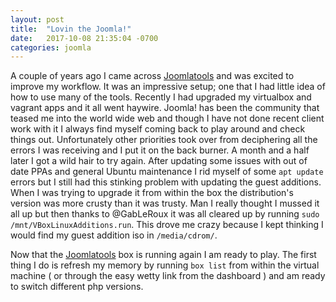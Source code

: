 ```yaml
---
layout: post
title:  "Lovin the Joomla!"
date:   2017-10-08 21:35:04 -0700
categories: joomla
---
```


A couple of years ago I came across [Joomlatools][jtools] and was excited to improve my workflow. It was an impressive setup; one that I had little idea of how to use many of the tools.
Recently I had upgraded my virtualbox and vagrant apps and it all went haywire. Joomla! has been the community that teased me into the world wide web and though I have not done recent client work with it I always find myself coming back to play around and check things out. Unfortunately other priorities took over from deciphering all the errors I was receiving and I put it on the back burner. A month and a half later I got a wild hair to try again. After updating some issues with out of date PPAs and general Ubuntu maintenance I rid myself of some `apt update` errors but I still had this stinking problem with updating the guest additions. When I was trying to upgrade it from within the box the distribution's version was more crusty than it was trusty. Man I really thought I mussed it all up but then thanks to @GabLeRoux it was all cleared up by running `sudo /mnt/VBoxLinuxAdditions.run`. This drove me crazy because I kept thinking I would find my guest addition iso in `/media/cdrom/`. 

Now that the [Joomlatools][jtools] box is running again I am ready to play. The first thing I do is refresh my memory by running `box list` from within the virtual machine ( or through the easy wetty link from the dashboard ) and am ready to switch different php versions.


[jtools]: https://www.joomlatools.com/developer/tools/vagrant/getting-started/
[GabLeRoux]: https://github.com/dotless-de/vagrant-vbguest/issues/267#issuecomment-333931333
